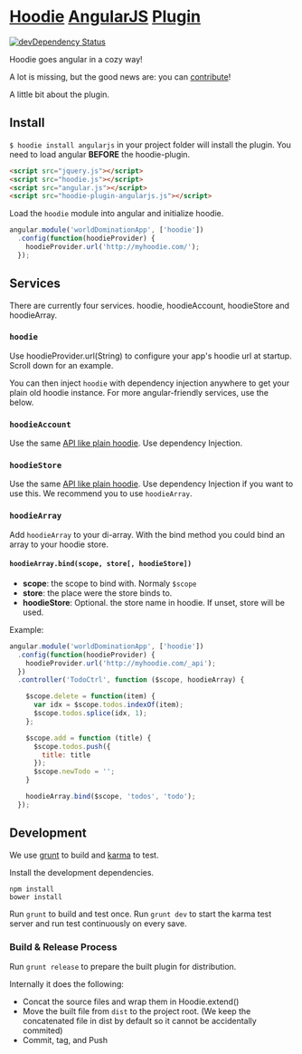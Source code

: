 # [Hoodie](http://hood.ie) [AngularJS](http://angularjs.org/) [Plugin](http://hood.ie/#plugins)
[![devDependency Status](https://david-dm.org/elmarburke/hoodie-plugin-angularjs/dev-status.svg)](https://david-dm.org/elmarburke/hoodie-plugin-angularjs#info=devDependencies)

Hoodie goes angular in a cozy way!

A lot is missing, but the good news are: you can [contribute](https://github.com/elmarburke/hoodie-plugin-angularjs/fork)!

A little bit about the plugin.

## Install

`$ hoodie install angularjs` in your project folder will install the plugin. You need to load angular **BEFORE** the hoodie-plugin.

```html
<script src="jquery.js"></script>
<script src="hoodie.js"></script>
<script src="angular.js"></script>
<script src="hoodie-plugin-angularjs.js"></script>
```

Load the `hoodie` module into angular and initialize hoodie.

```js
angular.module('worldDominationApp', ['hoodie'])
  .config(function(hoodieProvider) {
    hoodieProvider.url('http://myhoodie.com/');
  });
```

## Services

There are currently four services. hoodie, hoodieAccount, hoodieStore and hoodieArray.

### `hoodie`

Use hoodieProvider.url(String) to configure your app's hoodie url at startup.  Scroll down for an example.

You can then inject `hoodie` with dependency injection anywhere to get your plain old hoodie instance.  For more angular-friendly services, use the below.

### `hoodieAccount`

Use the same [API like plain hoodie](http://hood.ie/#docs). Use dependency Injection.

### `hoodieStore`

Use the same [API like plain hoodie](http://hood.ie/#docs). Use dependency Injection if you want to use this. We recommend you to use `hoodieArray`.

### `hoodieArray`

Add `hoodieArray` to your di-array. With the bind method you could bind an array to your hoodie store.

#### `hoodieArray.bind(scope, store[, hoodieStore])`

* **scope**: the scope to bind with. Normaly `$scope`
* **store**: the place were the store binds to.
* **hoodieStore**: Optional. the store name in hoodie. If unset, store will be used.

Example:

```js
angular.module('worldDominationApp', ['hoodie'])
  .config(function(hoodieProvider) {
    hoodieProvider.url('http://myhoodie.com/_api');
  })
  .controller('TodoCtrl', function ($scope, hoodieArray) {

    $scope.delete = function(item) {
      var idx = $scope.todos.indexOf(item);
      $scope.todos.splice(idx, 1);
    };

    $scope.add = function (title) {
      $scope.todos.push({
        title: title
      });
      $scope.newTodo = '';
    }

    hoodieArray.bind($scope, 'todos', 'todo');
  });
```

## Development

We use [grunt](http://gruntjs.com) to build and [karma](http://karma-runner.github.io) to test.

Install the development dependencies.
```shell
npm install
bower install
```

Run `grunt` to build and test once.
Run `grunt dev` to start the karma test server and run test continuously on every save.

### Build & Release Process

Run `grunt release` to prepare the built plugin for distribution.

Internally it does the following:
- Concat the source files and wrap them in Hoodie.extend()
- Move the built file from `dist` to the project root. (We keep the concatenated file in dist by default so it cannot be accidentally commited)
- Commit, tag, and Push

